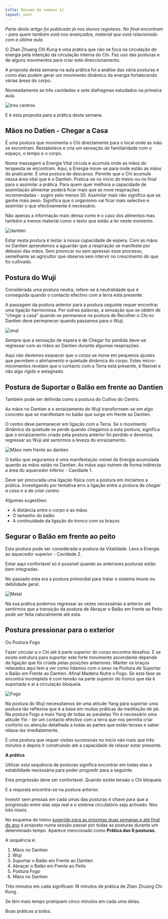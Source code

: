 ```yaml
---
title: Resumo da semana 11
layout: post
---
```


*Parte deste artigo foi publicado já nos alunos regulares. No final encontram - para quem também está nos avançados, material que está relacionado com a última aula.*

O Zhan Zhuang Chi Kung é uma prática que não se foca na circulação de energia pela intenção da circulação interna do Chi. Faz uso das posturas e de alguns movimentos para criar este direccionamento. 

A proposta desta semana na aula prática foi a análise das vária posturas e como elas podem gerar um movimento dinâmico da energia fortalecendo várias áreas do corpo.

Nomeadamente as três cavidades e sete diafragmas estudados na primeira aula. 

![tres centros](https://s3-eu-west-1.amazonaws.com/ckdojo-habits/HaMar2014/regulares/trescentros.jpg)

E é esta proposta para a prática desta semana. 

## Mãos no Datien - Chegar a Casa

É uma postura que movimenta o Chi directamente para o local onde as mão se encontram. Restabelece e cria um sensação de familiaridade com o espaço, o tempo e o corpo. 

Numa massagem a Energia Vital circula e acumula onde as mãos do terapeuta se encontram. Aqui, a Energia move-se para onde estão as mãos do praticante. É uma postura de descanso. Permite que o Chi acumule nessa área vital que é o Dantien. Pratica-se no inicio do treino ou no final para o assimilar a prática. 
Para quem quer melhora a capacidade de assimilação alimentar poderá ficar mais que as nove respirações recomendadas - sugiro pelo menos 30. Assimilar mais não significa que se ganhe mais peso. Significa que o organismo vai ficar mais selectivo e assimilar o que efectivamente é necessário. 

Não apenas a informação mais densa como é o caso dos alimentos mas também a menos material como o texto que estão a ler neste momento. 

![dantien](https://s3-eu-west-1.amazonaws.com/ck-language/recolher-o-chi.jpg) 

Estar nesta postura é testar a nossa capacidade de espera. Com as mãos no Dantien aprendemos a aguardar que a respiração se manifeste por debaixo das mãos. Sem provocar ou sem apressar esse processo, semelhante ao agricultor que observa sem intervir no crescimento do que foi cultivado. 

## Postura do Wuji

Considerada uma postura neutra, refere-se à neutralidade que é conseguida quando o contacto efectivo com a terra está presente. 

A passagem da postura anterior para a postura seguinte requer encontrar uma ligação harmoniosa. Por outras palavras, a sensação que se obtém de "chegar a casa" quando se permanece na postura de Recolher o Chi no Dantien deve permanecer quando passamos para o Wuji. 

![wuji](https://s3-eu-west-1.amazonaws.com/ck-language/postura-wuji.jpg)

Sempre que a sensação de espera e de Chegar for perdida deve-se regressar com as mãos ao Dantien durante algumas respirações. 

Aqui não devemos esquecer que o corpo se move em pequenos ajustes que permitem o alinhamento e quietude dinâmica do corpo. Estes micro-movimentos revelam que o contacto com a Terra está presente, é flexível e não algo rígido e estagnado. 
## Postura de Suportar o Balão em frente ao Dantien  

Também pode ser definida como a postura do Cultivo do Centro.

As mãos no Dantien e o enraizamento do Wuji transformam-se em algo concreto que se manifestam no balão que surge em frente ao Dantien. 

O centro deve permanecer em ligação com a Terra. Se o movimento dinâmico da quietude se perde quando chegamos a esta postura, significa que o enraizamento criado pela postura anterior foi perdido e devemos regressar ao Wuji até sentirmos a leveza do enraizamento. 

![Mãos nem frente ao dantien](https://s3-eu-west-1.amazonaws.com/ck-language/postura-madeira.jpg)

O balão que seguramos é uma manifestação visível da Energia acumulada quando as mãos estão no Dantien. As mãos aqui nutrem de forma indirecta a área do aquecedor inferior - Cavidade 1. 

Deve ser procurada uma ligação física com a postura em iniciamos a prática. Investigando por tentativa erro a ligação entre a postura de *chegar a casa* e a de *criar centro.*

Algumas sugestões:

+ A distância entre o corpo e as mãos
+ O tamanho do balão 
+ A continuidade da ligação do tronco com os braços

## Segurar o Balão em frente ao peito

Esta postura pode ser considerada a postura da Vitalidade. Leva a Energia ao aquecedor superior - Cavidade 2. 

Estar aqui confortável só é possível quando as anteriores posturas estão bem integradas. 

No passado esta era a postura primordial para tratar o sistema imune ou debilidade geral.

![Metal](https://s3-eu-west-1.amazonaws.com/ck-language/postura-metal.jpg)

Na sua prática podemos regressar as vezes necessárias à anterior até sentirmos que a transição da postura de Abraçar o Balão em frente ao Peito pode ser feita naturalmente até esta. 

## Postura pressionar para o exterior

Ou Postura Fogo

Fazer circular a o Chi até à parte superior do corpo encontra desafios. E se existe estrutura para suportar este forte movimento ascendente depende da ligação que foi criada pelas posições anteriores. Manter os braços relaxados aqui tem a ver como lidamos com o peso na Postura de Suportar o Balão em Frente ao Dantien. Afinal Madeira Nutre o Fogo. Se esta fase se encontra incompleta é com tensão na parte superior do tronco que ela é suportada e ai a circulação bloqueia.

![Fogo](https://s3-eu-west-1.amazonaws.com/ck-language/postura-fogo.jpg)

Na postura do Wuji necessitamos de uma atitude Yang para suportar uma postura tão reflexiva que é a base em muitas práticas da meditação de pé. Na postura Fogo a mais Yang de todas as paralelas Yin é necessário uma atitude Yin - ter um contacto efectivo com a terra que nos permita criar conforto ou atenção detalhada a todas as partes que estão tensas e saber relaxa-las imediatamente.

É uma postura que requer visitas sucessivas no início não mais que três minutos e depois ir construindo até a capacidade de relaxar estar presente. 

**A prática**

Utilizar esta sequência de posturas significa encontrar em todas elas a estabilidade necessária para poder progredir para a seguinte. 

Esta progressão deve ser confortável. Quando existe tensão o Chi bloqueia.

E a resposta encontra-se na postura anterior. 

Investir sem pressas em cada umas das posturas é chave para que a progressão entre elas seja real e o sistema circulatório seja activado. Nos três níveis.

No esquema de treino [sugerido para as próximas duas semanas e até final do ano](https://s3-eu-west-1.amazonaws.com/ckdojo-habits/HaMar2014/regulares/asemana11-12.pdf) é proposto numa sessão passar por todas as posturas durante um determinado tempo. Aparece mencionado como **Prática das 6 posturas.** 

A sequência é:

1. Mãos no Dantien
2. Wuji
3. Suportar o Balão em Frente ao Dantien
4. Abraçar o Balão em Frente ao Peito 
5. Postura Fogo
6. Mãos no Dantien

Três minutos em cada significam 18 minutos de prática de Zhan Zhuang Chi Kung.

Se têm mais tempo pratiquem cinco minutos em cada uma delas. 

Boas práticas a todos. 
